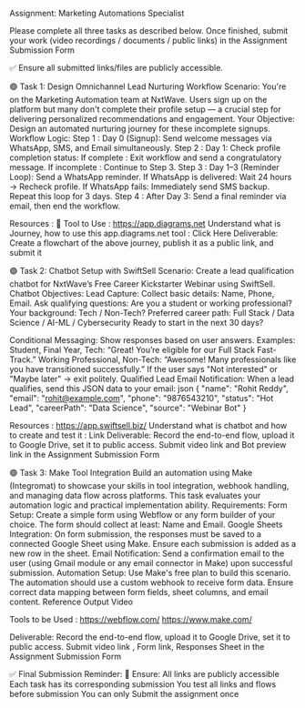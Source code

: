 Assignment: Marketing Automations Specialist 

Please complete all three tasks as described below. Once finished, submit your work (video recordings / documents / public links) in the Assignment Submission Form   

✅ Ensure all submitted links/files are publicly accessible.


🟣 Task 1: Design Omnichannel Lead Nurturing Workflow
Scenario:
You're on the Marketing Automation team at NxtWave. Users sign up on the platform but many don't complete their profile setup — a crucial step for delivering personalized recommendations and engagement.
Your Objective:
Design an automated nurturing journey for these incomplete signups.
Workflow Logic:
Step 1 : Day 0 (Signup):
Send welcome messages via WhatsApp, SMS, and Email simultaneously.
Step 2 : Day 1:
 Check profile completion status:
If complete : Exit workflow and send a congratulatory message.
If incomplete : Continue to Step 3.
Step 3 : Day 1–3 (Reminder Loop):
Send a WhatsApp reminder.
If WhatsApp is delivered: Wait 24 hours → Recheck profile.
If WhatsApp fails: Immediately send SMS backup.
Repeat this loop for 3 days.
Step 4 : After Day 3:
 Send a final reminder via email, then end the workflow.


Resources : 
🔗 Tool to Use : https://app.diagrams.net
Understand what is Journey, how to use this app.diagrams.net tool : Click Here
Deliverable:
Create a flowchart of the above journey, publish it as a public link, and submit it

🟣 Task 2: Chatbot Setup with SwiftSell
Scenario:
Create a lead qualification chatbot for NxtWave’s Free Career Kickstarter Webinar using SwiftSell.
Chatbot Objectives:
Lead Capture:
Collect basic details: Name, Phone, Email.
Ask qualifying questions:
Are you a student or working professional?
Your background: Tech / Non-Tech?
Preferred career path: Full Stack / Data Science / AI-ML / Cybersecurity
Ready to start in the next 30 days?


Conditional Messaging:
Show responses based on user answers.
 Examples:
Student, Final Year, Tech: “Great! You’re eligible for our Full Stack Fast-Track.”
Working Professional, Non-Tech: “Awesome! Many professionals like you have transitioned successfully.”
If the user says "Not interested" or "Maybe later" → exit politely.
Qualified Lead Email Notification:
When a lead qualifies, send this JSON data to your email:
 json
 {
  "name": "Rohit Reddy",
  "email": "rohit@example.com",
  "phone": "9876543210",
  "status": "Hot Lead",
  "careerPath": "Data Science",
  "source": "Webinar Bot"
 }

Resources :
https://app.swiftsell.biz/
Understand what is chatbot and how to create and test it : Link
Deliverable:
Record the end-to-end flow, upload it to Google Drive, set it to public access. Submit video link and Bot preview link in the Assignment Submission Form

🟣 Task 3:  Make Tool Integration
Build an automation using Make (Integromat) to showcase your skills in tool integration, webhook handling, and managing data flow across platforms. This task evaluates your automation logic and practical implementation ability.
Requirements:
Form Setup:
Create a simple form using Webflow or any form builder of your choice.
The form should collect at least: Name and Email.
Google Sheets Integration:
On form submission, the responses must be saved to a connected Google Sheet using Make.
Ensure each submission is added as a new row in the sheet.
Email Notification:
Send a confirmation email to the user (using Gmail module or any email connector in Make) upon successful submission.
Automation Setup:
Use Make's free plan to build this scenario.
The automation should use a custom webhook to receive form data.
Ensure correct data mapping between form fields, sheet columns, and email content.
Reference Output Video

Tools to be Used : 
https://webflow.com/
https://www.make.com/

Deliverable:
Record the end-to-end flow, upload it to Google Drive, set it to public access. Submit video link , Form link, Responses Sheet in the Assignment Submission Form

✅ Final Submission Reminder:
📌 Ensure:
All links are publicly accessible
Each task has its corresponding submission
You test all links and flows before submission
You can only Submit the assignment once
